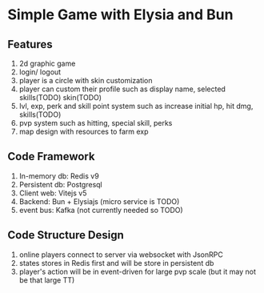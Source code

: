 # Simple Game with Elysia and Bun

## Features

 1. 2d graphic game
 2. login/ logout
 3. player is a circle with skin customization
 4. player can custom their profile such as display name, selected skills(TODO) skin(TODO)
 5. lvl, exp, perk and skill point system such as increase initial hp, hit dmg, skills(TODO)
 6. pvp system such as hitting, special skill, perks
 7. map design with resources to farm exp

## Code Framework

 1. In-memory db: Redis v9
 2. Persistent db: Postgresql
 3. Client web: Vitejs v5
 4. Backend: Bun + Elysiajs (micro service is TODO)
 5. event bus: Kafka (not currently needed so TODO)

## Code Structure Design

 1. online players connect to server via websocket with JsonRPC
 2. states stores in Redis first and will be store in persistent db
 3. player's action will be in event-driven for large pvp scale (but it may not be that large TT) 
